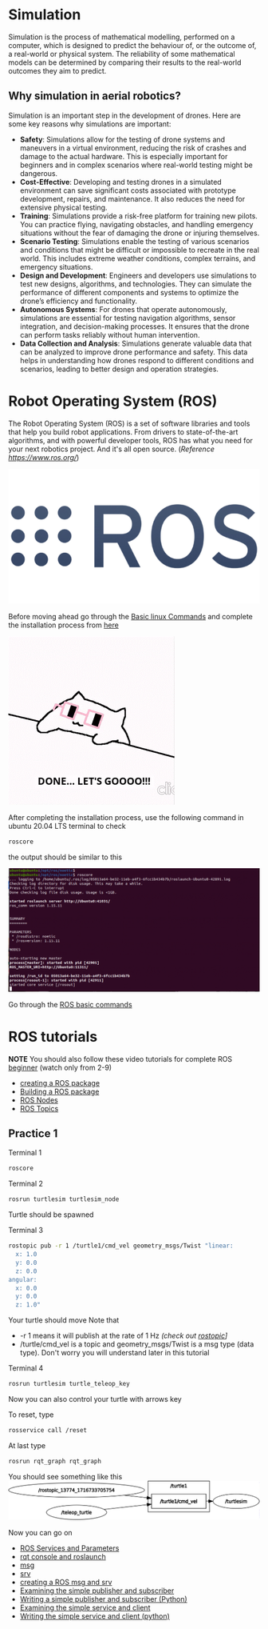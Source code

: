 # Simulation 
Simulation is the process of mathematical modelling, performed on a computer, which is designed to predict the behaviour of, or the outcome of, a real-world or physical system. The reliability of some mathematical models can be determined by comparing their results to the real-world outcomes they aim to predict.

## Why simulation in aerial robotics?
Simulation is an important step in the development of drones. Here are some key reasons why simulations are important: 
- **Safety**: Simulations allow for the testing of drone systems and maneuvers in a virtual environment, reducing the risk of crashes and damage to the actual hardware. This is especially important for beginners and in complex scenarios where real-world testing might be dangerous.
- **Cost-Effective**: Developing and testing drones in a simulated environment can save significant costs associated with prototype development, repairs, and maintenance. It also reduces the need for extensive physical testing.
- **Training**: Simulations provide a risk-free platform for training new pilots. You can practice flying, navigating obstacles, and handling emergency situations without the fear of damaging the drone or injuring themselves.
- **Scenario Testing**: Simulations enable the testing of various scenarios and conditions that might be difficult or impossible to recreate in the real world. This includes extreme weather conditions, complex terrains, and emergency situations.
- **Design and Development**: Engineers and developers use simulations to test new designs, algorithms, and technologies. They can simulate the performance of different components and systems to optimize the drone’s efficiency and functionality.
- **Autonomous Systems**: For drones that operate autonomously, simulations are essential for testing navigation algorithms, sensor integration, and decision-making processes. It ensures that the drone can perform tasks reliably without human intervention.
- **Data Collection and Analysis**: Simulations generate valuable data that can be analyzed to improve drone performance and safety. This data helps in understanding how drones respond to different conditions and scenarios, leading to better design and operation strategies.

# Robot Operating System (ROS)
The Robot Operating System (ROS) is a set of software libraries and tools that help you build robot applications. From drivers to state-of-the-art algorithms, and with powerful developer tools, ROS has what you need for your next robotics project. And it's all open source.
(_Reference https://www.ros.org/_)

![](https://github.com/Bhaveshmeghwal21/GIFs/blob/main/gif_summer_camp/ROS_logo.png) 

Before moving ahead go through the [Basic linux Commands](https://www.geeksforgeeks.org/basic-linux-commands/) and complete the installation process from [here](https://github.com/Bhaveshmeghwal21/AMC_Summer_Camp-2024/blob/main/Windows.pdf)

![](https://github.com/Bhaveshmeghwal21/GIFs/blob/main/gif_summer_camp/exciting3.gif)

After completing the installation process, use the following command in ubuntu 20.04 LTS terminal to check
```bash
roscore 
```
the output should be similar to this 

![](https://github.com/Bhaveshmeghwal21/GIFs/blob/main/gif_summer_camp/roscore-04-1024x501.png)


Go through the [ROS basic commands](https://wiki.ros.org/ROS/Tutorials/NavigatingTheFilesystem)
# ROS tutorials
**NOTE** You should also follow these video tutorials for complete ROS [beginner](https://www.youtube.com/playlist?list=PL868twsx7OjdnroeAUFVBGlKGnFGi9txc) (watch only from 2-9)
- [creating a ROS package](https://wiki.ros.org/ROS/Tutorials/CreatingPackage)
- [Building a ROS package](https://wiki.ros.org/ROS/Tutorials/BuildingPackages)
- [ROS Nodes](https://wiki.ros.org/ROS/Tutorials/UnderstandingNodes)
- [ROS Topics](https://wiki.ros.org/ROS/Tutorials/UnderstandingTopics)

## Practice 1
Terminal 1
```bash
roscore
```
Terminal 2
```bash
rosrun turtlesim turtlesim_node
```
Turtle should be spawned

Terminal 3  
```bash
rostopic pub -r 1 /turtle1/cmd_vel geometry_msgs/Twist "linear:
  x: 1.0
  y: 0.0
  z: 0.0
angular:
  x: 0.0
  y: 0.0
  z: 1.0" 
```
Your turtle should move
Note that 
- -r 1 means it will publish at the rate of 1 Hz _(check out [rostopic](http://wiki.ros.org/rostopic)]_
- /turtle/cmd_vel is a topic and geometry_msgs/Twist is a msg type (data type). Don't worry you will understand later in this tutorial

Terminal 4
```bash
rosrun turtlesim turtle_teleop_key
```
Now you can also control your turtle with arrows key

To reset, type 
```bash
rosservice call /reset
```
At last type 
```bash
rosrun rqt_graph rqt_graph
```
You should see something like this
![rqt](https://github.com/Bhaveshmeghwal21/GIFs/blob/main/gif_summer_camp/turtlesim.png)

Now you can go on
- [ROS Services and Parameters](https://wiki.ros.org/ROS/Tutorials/UnderstandingTopics)
- [rqt console and roslaunch](https://wiki.ros.org/ROS/Tutorials/UsingRqtconsoleRoslaunch)
- [msg](https://wiki.ros.org/msg)
- [srv](https://wiki.ros.org/srv)
- [creating a ROS msg and srv](https://wiki.ros.org/ROS/Tutorials/CreatingMsgAndSrv)
- [Examining the simple publisher and subscriber](https://wiki.ros.org/ROS/Tutorials/ExaminingPublisherSubscriber)
- [Writing a simple publisher and subscriber (Python)](http://wiki.ros.org/ROS/Tutorials/WritingPublisherSubscriber%28python%29)
- [Examining the simple service and client](https://wiki.ros.org/ROS/Tutorials/WritingServiceClient%28python%29)
- [Writing the simple service and client (python)](https://wiki.ros.org/ROS/Tutorials/WritingServiceClient%28python%29)






